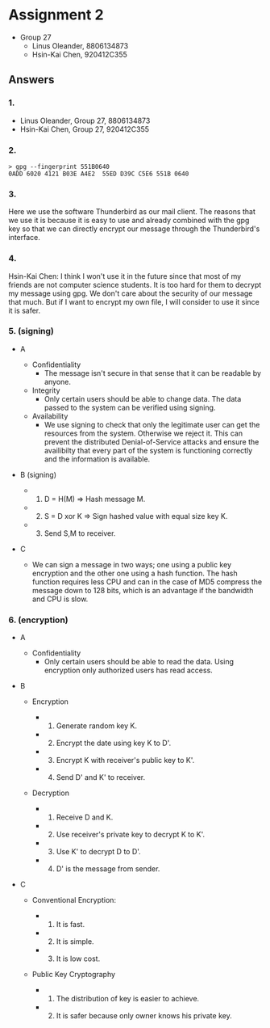# Assignment 2

- Group 27
  - Linus Oleander, 8806134873
  - Hsin-Kai Chen, 920412C355

## Answers

### 1.

- Linus Oleander, Group 27, 8806134873
- Hsin-Kai Chen, Group 27, 920412C355

### 2.

    > gpg --fingerprint 551B0640
    0ADD 6020 4121 B03E A4E2  55ED D39C C5E6 551B 0640

### 3.

Here we use the software Thunderbird as our mail client. The reasons that we use it is because it is easy to use and already combined with the gpg key so that we can directly encrypt our message through the Thunderbird's interface.

### 4.

Hsin-Kai Chen: I think I won't use it in the future since that most of my friends are not computer science students. It is too hard for them to decrypt my message using gpg. We don't care about the security of our message that much. But if I want to encrypt my own file, I will consider to use it since it is safer.

### 5. (signing)

- A
  - Confidentiality
    - The message isn't secure in that sense that it can be readable by anyone. 
  - Integrity
    - Only certain users should be able to change data. The data passed 
    to the system can be verified using signing.
  - Availability
    - We use signing to check that only the legitimate user can get the resources from the system. Otherwise we reject it. This can prevent the distributed Denial-of-Service attacks and ensure the availibilty that every part of the system is functioning correctly and the information is available.

- B (signing)
  - 1. D = H(M) => Hash message M.
  - 2. S = D xor K => Sign hashed value with equal size key K.
  - 3. Send S,M to receiver.

- C
  - We can sign a message in two ways; one using a public key encryption and the other one using a hash function. The hash function requires less CPU and can in the case of MD5 compress the message down to 128 bits, which is an advantage if the bandwidth and CPU is slow.

### 6. (encryption)

- A
  - Confidentiality
    - Only certain users should be able to read the data. Using encryption
    only authorized users has read access.

- B
  - Encryption
    - 1. Generate random key K.
    - 2. Encrypt the date using key K to D'.
    - 3. Encrypt K with receiver's public key to K'.
    - 4. Send D' and K' to receiver.

  - Decryption
    - 1. Receive D and K.
    - 2. Use receiver's private key to decrypt K to K'.
    - 3. Use K' to decrypt D to D'.
    - 4. D' is the message from sender.
- C
  - Conventional Encryption:
    - 1. It is fast.
    - 2. It is simple.
    - 3. It is low cost.

  - Public Key Cryptography
    - 1. The distribution of key is easier to achieve.
    - 2. It is safer because only owner knows his private key.
